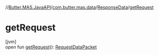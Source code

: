 //[Butter.MAS.JavaAPI](../../../index.md)/[com.butter.mas.data](../index.md)/[ResponseData](index.md)/[getRequest](get-request.md)

# getRequest

[jvm]\
open fun [getRequest](get-request.md)(): [RequestDataPacket](../-request-data-packet/index.md)